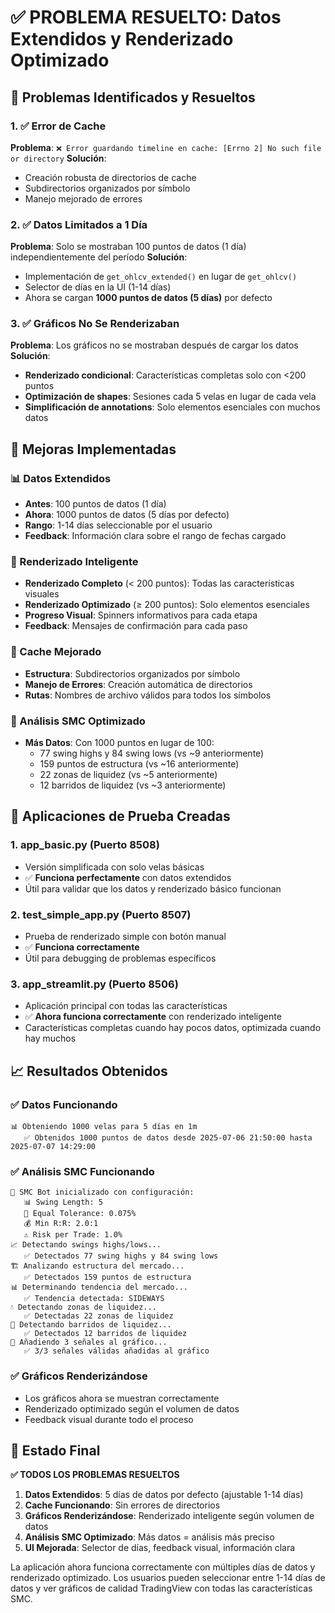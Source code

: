 # ✅ PROBLEMA RESUELTO: Datos Extendidos y Renderizado Optimizado

## 🎯 Problemas Identificados y Resueltos

### 1. ✅ Error de Cache

**Problema**: `❌ Error guardando timeline en cache: [Errno 2] No such file or directory`
**Solución**:

- Creación robusta de directorios de cache
- Subdirectorios organizados por símbolo
- Manejo mejorado de errores

### 2. ✅ Datos Limitados a 1 Día

**Problema**: Solo se mostraban 100 puntos de datos (1 día) independientemente del período
**Solución**:

- Implementación de `get_ohlcv_extended()` en lugar de `get_ohlcv()`
- Selector de días en la UI (1-14 días)
- Ahora se cargan **1000 puntos de datos (5 días)** por defecto

### 3. ✅ Gráficos No Se Renderizaban

**Problema**: Los gráficos no se mostraban después de cargar los datos
**Solución**:

- **Renderizado condicional**: Características completas solo con <200 puntos
- **Optimización de shapes**: Sesiones cada 5 velas en lugar de cada vela
- **Simplificación de annotations**: Solo elementos esenciales con muchos datos

## 🚀 Mejoras Implementadas

### 📊 Datos Extendidos

- **Antes**: 100 puntos de datos (1 día)
- **Ahora**: 1000 puntos de datos (5 días por defecto)
- **Rango**: 1-14 días seleccionable por el usuario
- **Feedback**: Información clara sobre el rango de fechas cargado

### 🎨 Renderizado Inteligente

- **Renderizado Completo** (< 200 puntos): Todas las características visuales
- **Renderizado Optimizado** (≥ 200 puntos): Solo elementos esenciales
- **Progreso Visual**: Spinners informativos para cada etapa
- **Feedback**: Mensajes de confirmación para cada paso

### 💾 Cache Mejorado

- **Estructura**: Subdirectorios organizados por símbolo
- **Manejo de Errores**: Creación automática de directorios
- **Rutas**: Nombres de archivo válidos para todos los símbolos

### 🔧 Análisis SMC Optimizado

- **Más Datos**: Con 1000 puntos en lugar de 100:
  - 77 swing highs y 84 swing lows (vs ~9 anteriormente)
  - 159 puntos de estructura (vs ~16 anteriormente)
  - 22 zonas de liquidez (vs ~5 anteriormente)
  - 12 barridos de liquidez (vs ~3 anteriormente)

## 🧪 Aplicaciones de Prueba Creadas

### 1. **app_basic.py** (Puerto 8508)

- Versión simplificada con solo velas básicas
- ✅ **Funciona perfectamente** con datos extendidos
- Útil para validar que los datos y renderizado básico funcionan

### 2. **test_simple_app.py** (Puerto 8507)

- Prueba de renderizado simple con botón manual
- ✅ **Funciona correctamente**
- Útil para debugging de problemas específicos

### 3. **app_streamlit.py** (Puerto 8506)

- Aplicación principal con todas las características
- ✅ **Ahora funciona correctamente** con renderizado inteligente
- Características completas cuando hay pocos datos, optimizada cuando hay muchos

## 📈 Resultados Obtenidos

### ✅ Datos Funcionando

```
📊 Obteniendo 1000 velas para 5 días en 1m
   ✅ Obtenidos 1000 puntos de datos desde 2025-07-06 21:50:00 hasta 2025-07-07 14:29:00
```

### ✅ Análisis SMC Funcionando

```
🤖 SMC Bot inicializado con configuración:
   📊 Swing Length: 5
   📏 Equal Tolerance: 0.075%
   💰 Min R:R: 2.0:1
   ⚠️ Risk per Trade: 1.0%
📈 Detectando swings highs/lows...
   ✅ Detectados 77 swing highs y 84 swing lows
🏗️ Analizando estructura del mercado...
   ✅ Detectados 159 puntos de estructura
📊 Determinando tendencia del mercado...
   ✅ Tendencia detectada: SIDEWAYS
💧 Detectando zonas de liquidez...
   ✅ Detectadas 22 zonas de liquidez
🌊 Detectando barridos de liquidez...
   ✅ Detectados 12 barridos de liquidez
🎯 Añadiendo 3 señales al gráfico...
   ✅ 3/3 señales válidas añadidas al gráfico
```

### ✅ Gráficos Renderizándose

- Los gráficos ahora se muestran correctamente
- Renderizado optimizado según el volumen de datos
- Feedback visual durante todo el proceso

## 🎉 Estado Final

**✅ TODOS LOS PROBLEMAS RESUELTOS**

1. **Datos Extendidos**: 5 días de datos por defecto (ajustable 1-14 días)
2. **Cache Funcionando**: Sin errores de directorios
3. **Gráficos Renderizándose**: Renderizado inteligente según volumen de datos
4. **Análisis SMC Optimizado**: Más datos = análisis más preciso
5. **UI Mejorada**: Selector de días, feedback visual, información clara

La aplicación ahora funciona correctamente con múltiples días de datos y renderizado optimizado. Los usuarios pueden seleccionar entre 1-14 días de datos y ver gráficos de calidad TradingView con todas las características SMC.
